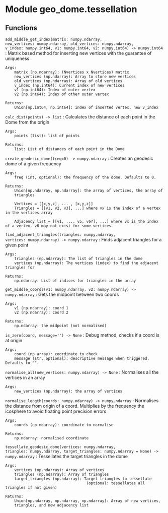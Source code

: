 Module geo_dome.tessellation
============================

Functions
---------

    
`add_middle_get_index(matrix: numpy.ndarray, new_vertices: numpy.ndarray, old_vertices: numpy.ndarray, v_index: numpy.int64, v1: numpy.int64, v2: numpy.int64) ‑> numpy.int64`
:   Matrix based method for inserting new vertices with the guarantee of uniqueness
    
    Args:
        matrix (np.ndarray): (Nvertices x Nvertices) matrix 
        new_vertices (np.ndarray): Array to store new vertices 
        old_vertices (np.ndarray): Array of old vertices
        v_index (np.int64): Current index of new vertices
        v1 (np.int64): Index of outer vertex
        v2 (np.int64): Index of other outer vertex
    
    Returns:
        Union[np.int64, np.int64]: index of inserted vertex, new v_index

    
`calc_dist(points) ‑> list`
:   Calculates the distance of each point in the Dome from the origin
    
    Args:
        points (list): list of points
    
    Returns:
        list: List of distances of each point in the Dome

    
`create_geodesic_dome(freq=0) ‑> numpy.ndarray`
:   Creates an geodesic dome of a given frequency
    
    Args:
        freq (int, optional): the frequency of the dome. Defaults to 0.
    
    Returns:
        Union[np.ndarray, np.ndarray]: the array of vertices, the array of
        triangles
    
        Vertices = [[x,y,z], ... , [x,y,z]]
        Triangles = [[v1, v2, v3], ...] where vx is the index of a vertex in the vertices array
    
        Adjacency list = [[v1, ..., v5, v6?], ...] where vx is the index of a vertex. v6 may not exist for some vertices

    
`find_adjacent_triangles(triangles: numpy.ndarray, vertices: numpy.ndarray) ‑> numpy.ndarray`
:   Finds adjacent triangles for a given point
    
    Args:
        triangles (np.ndarray): The list of triangles in the dome
        vertices (np.ndarray): The vertices (index) to find the adjacent triangles for
    
    Returns:
        np.ndarray: List of indices for triangles in the array

    
`get_middle_coords(v1: numpy.ndarray, v2: numpy.ndarray) ‑> numpy.ndarray`
:   Gets the midpoint between two coords
    
    Args:
        v1 (np.ndarray): coord 1
        v2 (np.ndarray): coord 2
    
    Returns:
        np.ndarray: the midpoint (not normalised)

    
`is_zero(coord, message='') ‑> None`
:   Debug method, checks if a coord is at origin
    
    Args:
        coord (np array): coordinate to check
        message (str, optional): descriptive message when triggered. Defaults to "".

    
`normalise_all(new_vertices: numpy.ndarray) ‑> None`
:   Normalises all the vertices in an array
    
    Args:
        new_vertices (np.ndarray): the array of vertices

    
`normalise_length(coords: numpy.ndarray) ‑> numpy.ndarray`
:   Normalises the distance from origin of a coord. Multiplies by the
    frequency the icosphere to avoid floating point precision errors
    
    Args:
        coords (np.ndarray): coordinate to normalise
    
    Returns:
        np.ndarray: normalised coordinate

    
`tessellate_geodesic_dome(vertices: numpy.ndarray, triangles: numpy.ndarray, target_triangles: numpy.ndarray = None) ‑> numpy.ndarray`
:   Tessellates the target triangles in the dome
    
    Args:
        vertices (np.ndarray): Array of vertices
        triangles (np.ndarray): Array of triangles
        target_triangles (np.ndarray): Target triangles to tessellate 
                                        (optional: tessellates all triangles if not given)
    
    Returns:
        Union[np.ndarray, np.ndarray, np.ndarray]: Array of new vertices,
        triangles, and new adjacency list